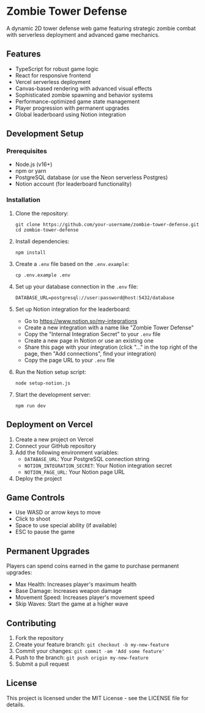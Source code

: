 # Zombie Tower Defense

A dynamic 2D tower defense web game featuring strategic zombie combat with serverless deployment and advanced game mechanics.

## Features

- TypeScript for robust game logic
- React for responsive frontend
- Vercel serverless deployment
- Canvas-based rendering with advanced visual effects
- Sophisticated zombie spawning and behavior systems
- Performance-optimized game state management
- Player progression with permanent upgrades
- Global leaderboard using Notion integration

## Development Setup

### Prerequisites

- Node.js (v16+)
- npm or yarn
- PostgreSQL database (or use the Neon serverless Postgres)
- Notion account (for leaderboard functionality)

### Installation

1. Clone the repository:
   ```
   git clone https://github.com/your-username/zombie-tower-defense.git
   cd zombie-tower-defense
   ```

2. Install dependencies:
   ```
   npm install
   ```

3. Create a `.env` file based on the `.env.example`:
   ```
   cp .env.example .env
   ```

4. Set up your database connection in the `.env` file:
   ```
   DATABASE_URL=postgresql://user:password@host:5432/database
   ```

5. Set up Notion integration for the leaderboard:
   - Go to https://www.notion.so/my-integrations
   - Create a new integration with a name like "Zombie Tower Defense"
   - Copy the "Internal Integration Secret" to your `.env` file
   - Create a new page in Notion or use an existing one
   - Share this page with your integration (click "..." in the top right of the page, then "Add connections", find your integration)
   - Copy the page URL to your `.env` file

6. Run the Notion setup script:
   ```
   node setup-notion.js
   ```

7. Start the development server:
   ```
   npm run dev
   ```

## Deployment on Vercel

1. Create a new project on Vercel
2. Connect your GitHub repository
3. Add the following environment variables:
   - `DATABASE_URL`: Your PostgreSQL connection string
   - `NOTION_INTEGRATION_SECRET`: Your Notion integration secret
   - `NOTION_PAGE_URL`: Your Notion page URL
4. Deploy the project

## Game Controls

- Use WASD or arrow keys to move
- Click to shoot
- Space to use special ability (if available)
- ESC to pause the game

## Permanent Upgrades

Players can spend coins earned in the game to purchase permanent upgrades:

- Max Health: Increases player's maximum health
- Base Damage: Increases weapon damage
- Movement Speed: Increases player's movement speed
- Skip Waves: Start the game at a higher wave

## Contributing

1. Fork the repository
2. Create your feature branch: `git checkout -b my-new-feature`
3. Commit your changes: `git commit -am 'Add some feature'`
4. Push to the branch: `git push origin my-new-feature`
5. Submit a pull request

## License

This project is licensed under the MIT License - see the LICENSE file for details.